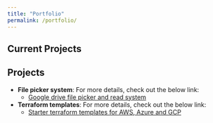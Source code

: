```yaml
---
title: "Portfolio"
permalink: /portfolio/
---
```


## Current Projects

## Projects
- **File picker system**: For more details, check out the below link:
  - [Google drive file picker and read system](https://github.com/PrahaladAtreyaa/file-picker-and-read)
- **Terraform templates**: For more details, check out the below link:
  - [Starter terraform templates for AWS, Azure and GCP](https://github.com/PrahaladAtreyaa/terraform_templates_csc_latest)
